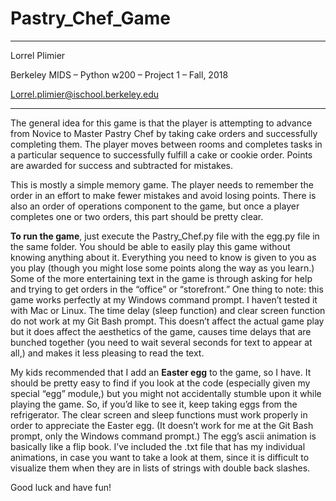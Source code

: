 # Pastry_Chef_Game
***
Lorrel Plimier

Berkeley MIDS – Python w200 – Project 1 –  Fall, 2018

Lorrel.plimier@ischool.berkeley.edu
***
The general idea for this game is that the player is attempting to advance from Novice to Master Pastry Chef by taking cake orders and successfully completing them. The player moves between rooms and completes tasks in a particular sequence to successfully fulfill a cake or cookie order. Points are awarded for success and subtracted for mistakes.

This is mostly a simple memory game. The player needs to remember the order in an effort to make fewer mistakes and avoid losing points. There is also an order of operations component to the game, but once a player completes one or two orders, this part should be pretty clear. 

**To run the game**, just execute the Pastry_Chef.py file with the egg.py file in the same folder. You should be able to easily play this game without knowing anything about it. Everything you need to know is given to you as you play (though you might lose some points along the way as you learn.) Some of the more entertaining text in the game is through asking for help and trying to get orders in the “office” or “storefront.” One thing to note: this game works perfectly at my Windows command prompt. I haven’t tested it with Mac or Linux. The time delay (sleep function) and clear screen function do not work at my Git Bash prompt. This doesn’t affect the actual game play but it does affect the aesthetics of the game, causes time delays that are bunched together (you need to wait several seconds for text to appear at all,) and makes it less pleasing to read the text.

My kids recommended that I add an **Easter egg** to the game, so I have. It should be pretty easy to find if you look at the code (especially given my special “egg” module,) but you might not accidentally stumble upon it while playing the game. So, if you’d like to see it, keep taking eggs from the refrigerator. The clear screen and sleep functions must work properly in order to appreciate the Easter egg. (It doesn’t work for me at the Git Bash prompt, only the Windows command prompt.) The egg’s ascii animation is basically like a flip book. I’ve included the .txt file that has my individual animations, in case you want to take a look at them, since it is difficult to visualize them when they are in lists of strings with double back slashes.

Good luck and have fun!
